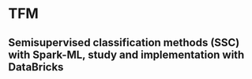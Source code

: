 # TFM 
## Semisupervised classification methods (SSC) with Spark-ML, study and implementation with DataBricks
